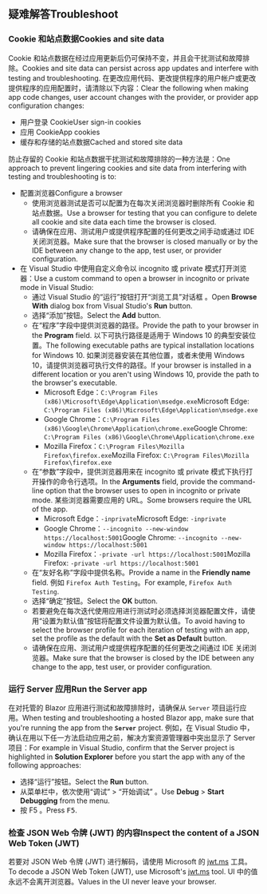 ## <a name="troubleshoot"></a><span data-ttu-id="94c04-101">疑难解答</span><span class="sxs-lookup"><span data-stu-id="94c04-101">Troubleshoot</span></span>

### <a name="cookies-and-site-data"></a><span data-ttu-id="94c04-102">Cookie 和站点数据</span><span class="sxs-lookup"><span data-stu-id="94c04-102">Cookies and site data</span></span>

<span data-ttu-id="94c04-103">Cookie 和站点数据在经过应用更新后仍可保持不变，并且会干扰测试和故障排除。</span><span class="sxs-lookup"><span data-stu-id="94c04-103">Cookies and site data can persist across app updates and interfere with testing and troubleshooting.</span></span> <span data-ttu-id="94c04-104">在更改应用代码、更改提供程序的用户帐户或更改提供程序的应用配置时，请清除以下内容：</span><span class="sxs-lookup"><span data-stu-id="94c04-104">Clear the following when making app code changes, user account changes with the provider, or provider app configuration changes:</span></span>

* <span data-ttu-id="94c04-105">用户登录 Cookie</span><span class="sxs-lookup"><span data-stu-id="94c04-105">User sign-in cookies</span></span>
* <span data-ttu-id="94c04-106">应用 Cookie</span><span class="sxs-lookup"><span data-stu-id="94c04-106">App cookies</span></span>
* <span data-ttu-id="94c04-107">缓存和存储的站点数据</span><span class="sxs-lookup"><span data-stu-id="94c04-107">Cached and stored site data</span></span>

<span data-ttu-id="94c04-108">防止存留的 Cookie 和站点数据干扰测试和故障排除的一种方法是：</span><span class="sxs-lookup"><span data-stu-id="94c04-108">One approach to prevent lingering cookies and site data from interfering with testing and troubleshooting is to:</span></span>

* <span data-ttu-id="94c04-109">配置浏览器</span><span class="sxs-lookup"><span data-stu-id="94c04-109">Configure a browser</span></span>
  * <span data-ttu-id="94c04-110">使用浏览器测试是否可以配置为在每次关闭浏览器时删除所有 Cookie 和站点数据。</span><span class="sxs-lookup"><span data-stu-id="94c04-110">Use a browser for testing that you can configure to delete all cookie and site data each time the browser is closed.</span></span>
  * <span data-ttu-id="94c04-111">请确保在应用、测试用户或提供程序配置的任何更改之间手动或通过 IDE 关闭浏览器。</span><span class="sxs-lookup"><span data-stu-id="94c04-111">Make sure that the browser is closed manually or by the IDE between any change to the app, test user, or provider configuration.</span></span>
* <span data-ttu-id="94c04-112">在 Visual Studio 中使用自定义命令以 incognito 或 private 模式打开浏览器：</span><span class="sxs-lookup"><span data-stu-id="94c04-112">Use a custom command to open a browser in incognito or private mode in Visual Studio:</span></span>
  * <span data-ttu-id="94c04-113">通过 Visual Studio 的“运行”按钮打开“浏览工具”对话框 。</span><span class="sxs-lookup"><span data-stu-id="94c04-113">Open **Browse With** dialog box from Visual Studio's **Run** button.</span></span>
  * <span data-ttu-id="94c04-114">选择“添加”按钮。</span><span class="sxs-lookup"><span data-stu-id="94c04-114">Select the **Add** button.</span></span>
  * <span data-ttu-id="94c04-115">在“程序”字段中提供浏览器的路径。</span><span class="sxs-lookup"><span data-stu-id="94c04-115">Provide the path to your browser in the **Program** field.</span></span> <span data-ttu-id="94c04-116">以下可执行路径是适用于 Windows 10 的典型安装位置。</span><span class="sxs-lookup"><span data-stu-id="94c04-116">The following executable paths are typical installation locations for Windows 10.</span></span> <span data-ttu-id="94c04-117">如果浏览器安装在其他位置，或者未使用 Windows 10，请提供浏览器可执行文件的路径。</span><span class="sxs-lookup"><span data-stu-id="94c04-117">If your browser is installed in a different location or you aren't using Windows 10, provide the path to the browser's executable.</span></span>
    * <span data-ttu-id="94c04-118">Microsoft Edge：`C:\Program Files (x86)\Microsoft\Edge\Application\msedge.exe`</span><span class="sxs-lookup"><span data-stu-id="94c04-118">Microsoft Edge: `C:\Program Files (x86)\Microsoft\Edge\Application\msedge.exe`</span></span>
    * <span data-ttu-id="94c04-119">Google Chrome：`C:\Program Files (x86)\Google\Chrome\Application\chrome.exe`</span><span class="sxs-lookup"><span data-stu-id="94c04-119">Google Chrome: `C:\Program Files (x86)\Google\Chrome\Application\chrome.exe`</span></span>
    * <span data-ttu-id="94c04-120">Mozilla Firefox：`C:\Program Files\Mozilla Firefox\firefox.exe`</span><span class="sxs-lookup"><span data-stu-id="94c04-120">Mozilla Firefox: `C:\Program Files\Mozilla Firefox\firefox.exe`</span></span>
  * <span data-ttu-id="94c04-121">在“参数”字段中，提供浏览器用来在 incognito 或 private 模式下执行打开操作的命令行选项。</span><span class="sxs-lookup"><span data-stu-id="94c04-121">In the **Arguments** field, provide the command-line option that the browser uses to open in incognito or private mode.</span></span> <span data-ttu-id="94c04-122">某些浏览器需要应用的 URL。</span><span class="sxs-lookup"><span data-stu-id="94c04-122">Some browsers require the URL of the app.</span></span>
    * <span data-ttu-id="94c04-123">Microsoft Edge：`-inprivate`</span><span class="sxs-lookup"><span data-stu-id="94c04-123">Microsoft Edge: `-inprivate`</span></span>
    * <span data-ttu-id="94c04-124">Google Chrome：`--incognito --new-window https://localhost:5001`</span><span class="sxs-lookup"><span data-stu-id="94c04-124">Google Chrome: `--incognito --new-window https://localhost:5001`</span></span>
    * <span data-ttu-id="94c04-125">Mozilla Firefox：`-private -url https://localhost:5001`</span><span class="sxs-lookup"><span data-stu-id="94c04-125">Mozilla Firefox: `-private -url https://localhost:5001`</span></span>
  * <span data-ttu-id="94c04-126">在“友好名称”字段中提供名称。</span><span class="sxs-lookup"><span data-stu-id="94c04-126">Provide a name in the **Friendly name** field.</span></span> <span data-ttu-id="94c04-127">例如 `Firefox Auth Testing`。</span><span class="sxs-lookup"><span data-stu-id="94c04-127">For example, `Firefox Auth Testing`.</span></span>
  * <span data-ttu-id="94c04-128">选择“确定”按钮。</span><span class="sxs-lookup"><span data-stu-id="94c04-128">Select the **OK** button.</span></span>
  * <span data-ttu-id="94c04-129">若要避免在每次迭代使用应用进行测试时必须选择浏览器配置文件，请使用“设置为默认值”按钮将配置文件设置为默认值。</span><span class="sxs-lookup"><span data-stu-id="94c04-129">To avoid having to select the browser profile for each iteration of testing with an app, set the profile as the default with the **Set as Default** button.</span></span>
  * <span data-ttu-id="94c04-130">请确保在应用、测试用户或提供程序配置的任何更改之间通过 IDE 关闭浏览器。</span><span class="sxs-lookup"><span data-stu-id="94c04-130">Make sure that the browser is closed by the IDE between any change to the app, test user, or provider configuration.</span></span>

### <a name="run-the-server-app"></a><span data-ttu-id="94c04-131">运行 Server 应用</span><span class="sxs-lookup"><span data-stu-id="94c04-131">Run the Server app</span></span>

<span data-ttu-id="94c04-132">在对托管的 Blazor 应用进行测试和故障排除时，请确保从 `Server` 项目运行应用。</span><span class="sxs-lookup"><span data-stu-id="94c04-132">When testing and troubleshooting a hosted Blazor app, make sure that you're running the app from the **`Server`** project.</span></span> <span data-ttu-id="94c04-133">例如，在 Visual Studio 中，确认在用以下任一方法启动应用之前，解决方案资源管理器中突出显示了 Server 项目：</span><span class="sxs-lookup"><span data-stu-id="94c04-133">For example in Visual Studio, confirm that the Server project is highlighted in **Solution Explorer** before you start the app with any of the following approaches:</span></span>

* <span data-ttu-id="94c04-134">选择“运行”按钮。</span><span class="sxs-lookup"><span data-stu-id="94c04-134">Select the **Run** button.</span></span>
* <span data-ttu-id="94c04-135">从菜单栏中，依次使用“调试” > “开始调试” 。</span><span class="sxs-lookup"><span data-stu-id="94c04-135">Use **Debug** > **Start Debugging** from the menu.</span></span>
* <span data-ttu-id="94c04-136">按 F5 <kbd></kbd>。</span><span class="sxs-lookup"><span data-stu-id="94c04-136">Press <kbd>F5</kbd>.</span></span>

### <a name="inspect-the-content-of-a-json-web-token-jwt"></a><span data-ttu-id="94c04-137">检查 JSON Web 令牌 (JWT) 的内容</span><span class="sxs-lookup"><span data-stu-id="94c04-137">Inspect the content of a JSON Web Token (JWT)</span></span>

<span data-ttu-id="94c04-138">若要对 JSON Web 令牌 (JWT) 进行解码，请使用 Microsoft 的 [jwt.ms](https://jwt.ms/) 工具。</span><span class="sxs-lookup"><span data-stu-id="94c04-138">To decode a JSON Web Token (JWT), use Microsoft's [jwt.ms](https://jwt.ms/) tool.</span></span> <span data-ttu-id="94c04-139">UI 中的值永远不会离开浏览器。</span><span class="sxs-lookup"><span data-stu-id="94c04-139">Values in the UI never leave your browser.</span></span>
